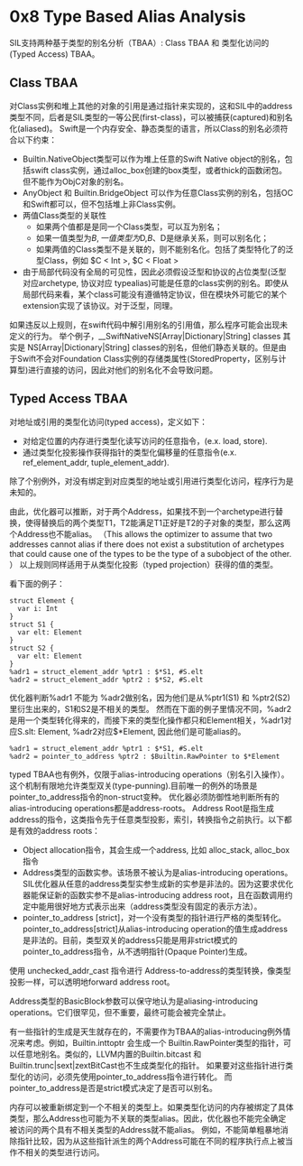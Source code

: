 # 0x8 Type Based Alias Analysis

SIL支持两种基于类型的别名分析（TBAA）: Class TBAA 和 类型化访问的(Typed Access) TBAA。


## Class TBAA

对Class实例和堆上其他的对象的引用是通过指针来实现的，这和SIL中的address类型不同，后者是SIL类型的一等公民(first-class)，可以被捕获(captured)和别名化(aliased)。
Swift是一个内存安全、静态类型的语言，所以Class的别名必须符合以下约束：

- Builtin.NativeObject类型可以作为堆上任意的Swift Native object的别名，包括swift class实例，通过alloc_box创建的box类型，或者thick的函数闭包。但不能作为ObjC对象的别名。
- AnyObject 和 Builtin.BridgeObject 可以作为任意Class实例的别名，包括OC和Swift都可以，但不包括堆上非Class实例。
- 两值Class类型的关联性
  - 如果两个值都是是同一个Class类型，可以互为别名；
  - 如果一值类型为$B,一值类型为$D,$B、$D是继承关系，则可以别名化；
  - 如果两值的Class类型不是关联的，则不能别名化。包括了类型特化了的泛型Class，例如 $C < Int >, $C < Float >
- 由于局部代码没有全局的可见性，因此必须假设泛型和协议的占位类型(泛型对应archetype, 协议对应 typealias)可能是任意的class实例的别名。即使从局部代码来看，某个class可能没有遵循特定协议，但在模块外可能它的某个extension实现了该协议。对于泛型，同理。

如果违反以上规则，在swift代码中解引用别名的引用值，那么程序可能会出现未定义的行为。
举个例子，__SwiftNativeNS[Array|Dictionary|String] classes 其实是 NS[Array|Dictionary|String] classes的别名，但他们静态关联的。但是由于Swift不会对Foundation Class实例的存储类属性(StoredProperty，区别与计算型)进行直接的访问，因此对他们的别名化不会导致问题。

## Typed Access TBAA

对地址或引用的类型化访问(typed access)，定义如下：
- 对给定位置的内存进行类型化读写访问的任意指令，(e.x. load, store).
- 通过类型化投影操作获得指针的类型化偏移量的任意指令(e.x. ref_element_addr, tuple_element_addr).

除了个别例外，对没有绑定到对应类型的地址或引用进行类型化访问，程序行为是未知的。

由此，优化器可以推断，对于两个Address，如果找不到一个archetype进行替换，使得替换后的两个类型T1，T2能满足T1正好是T2的子对象的类型，那么这两个Address也不能alias。
（This allows the optimizer to assume that two addresses cannot alias if there does not exist a substitution of archetypes that could cause one of the types to be the type of a subobject of the other. ）
以上规则同样适用于从类型化投影（typed projection）获得的值的类型。

看下面的例子：

```
struct Element {
  var i: Int
}
struct S1 {
  var elt: Element
}
struct S2 {
  var elt: Element
}
%adr1 = struct_element_addr %ptr1 : $*S1, #S.elt
%adr2 = struct_element_addr %ptr2 : $*S2, #S.elt
```

优化器判断%adr1 不能为 %adr2做别名，因为他们是从%ptr1(S1) 和 %ptr2(S2)里衍生出来的，S1和S2是不相关的类型。
然而在下面的例子里情况不同，%adr2是用一个类型转化得来的，而接下来的类型化操作都只和Element相关，%adr1对应S.slt: Element, %adr2对应$*Element, 因此他们是可能alias的。

```
%adr1 = struct_element_addr %ptr1 : $*S1, #S.elt
%adr2 = pointer_to_address %ptr2 : $Builtin.RawPointer to $*Element
```

typed TBAA也有例外，仅限于alias-introducing operations（别名引入操作）。这个机制有限地允许类型双关(type-punning).目前唯一的例外的场景是pointer_to_address指令的non-struct变种。
优化器必须防御性地判断所有的alias-introducing operations都是address-roots。
Address Root是指生成address的指令，这类指令先于任意类型投影，索引，转换指令之前执行。以下都是有效的address roots：

- Object allocation指令，其会生成一个address, 比如 alloc_stack, alloc_box指令
- Address类型的函数实参。该场景不被认为是alias-introducing operations。SIL优化器从任意的address类型实参生成新的实参是非法的。因为这要求优化器能保证新的函数实参不是alias-introducing address root，且在函数调用约定中能用很好地方式表示出来（address类型没有固定的表示方法）。
- pointer_to_address [strict]，对一个没有类型的指针进行严格的类型转化。pointer_to_address[strict]从alias-introducing operation的值生成address是非法的。目前，类型双关的address只能是用非strict模式的pointer_to_address指令，从不透明指针(Opaque Pointer)生成。

使用 unchecked_addr_cast 指令进行 Address-to-address的类型转换，像类型投影一样，可以透明地forward address root。

Address类型的BasicBlock参数可以保守地认为是aliasing-introducing operations。它们很罕见，但不重要，最终可能会被完全禁止。

有一些指针的生成是天生就存在的，不需要作为TBAA的alias-introducing例外情况来考虑。例如，Builtin.inttoptr 会生成一个 Builtin.RawPointer类型的指针，可以任意地别名。类似的，LLVM内置的Builtin.bitcast 和 Builtin.trunc|sext|zextBitCast也不生成类型化的指针。
如果要对这些指针进行类型化的访问，必须先使用pointer_to_address指令进行转化。 而pointer_to_address是否是strict模式决定了是否可以别名。


内存可以被重新绑定到一个不相关的类型上。如果类型化访问的内存被绑定了具体类型，那么Address也可能为不关联的类型alias。因此，优化器也不能完全确定被访问的两个具有不相关类型的Address就不能alias。
例如，不能简单粗暴地消除指针比较，因为从这些指针派生的两个Address可能在不同的程序执行点上被当作不相关的类型进行访问。


